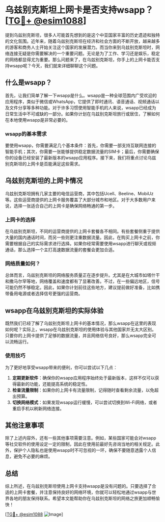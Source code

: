 # 乌兹别克斯坦上网卡是否支持wsapp？[[TG💪+ @esim1088](https://t.me/s/esim1088)]

提到乌兹别克斯坦，很多人可能首先想到的是这个中亚国家丰富的历史遗迹和独特的文化氛围。近年来，随着乌兹别克斯坦在经济和社会方面的不断开放，越来越多的游客和商务人士开始关注这个国家的发展潜力。而当你来到乌兹别克斯坦时，网络连接无疑是你需要解决的一个重要问题。无论是为了工作、学习还是娱乐，稳定的网络都显得尤为重要。那么问题来了，在乌兹别克斯坦，你手上的上网卡能否支持wsapp呢？今天，我们就来详细聊聊这个问题。

## 什么是wsapp？

首先，让我们简单了解一下wsapp是什么。wsapp是一种全球范围内广受欢迎的应用程序，类似于微信或WhatsApp，它提供了即时通讯、语音通话、视频通话以及文件分享等多种功能。对于许多习惯使用智能手机的人来说，wsapp已经成为日常生活中不可或缺的一部分。如果你计划在乌兹别克斯坦旅行或居住，了解如何在本地使用wsapp是非常必要的。

### wsapp的基本需求

要使用wsapp，你需要满足几个基本条件：首先，你需要一部支持互联网连接的智能手机；其次，你需要一张能够提供稳定数据流量的SIM卡；最后，你需要确保你的设备已经安装了最新版本的wsapp应用程序。接下来，我们将重点讨论乌兹别克斯坦的上网卡是否能满足这些需求。

## 乌兹别克斯坦的上网卡情况

乌兹别克斯坦拥有几家主要的电信运营商，其中包括Ucell、Beeline、MobiUz等。这些运营商提供的上网卡服务覆盖了大部分城市和地区。对于大多数用户来说，选择一张适合自己的上网卡是确保网络畅通的第一步。

### 上网卡的选择

在乌兹别克斯坦，不同的运营商提供的上网卡套餐各不相同。有些套餐侧重于提供大量的国内通话时间，而另一些则更注重数据流量。因此，在购买上网卡之前，你需要根据自己的实际需求进行选择。如果你经常需要使用wsapp进行聊天或视频通话，那么选择一个主打高速数据流量的套餐会更加合适。

### 网络质量如何？

总体而言，乌兹别克斯坦的网络服务质量正在逐步提升。尤其是在大城市如塔什干和撒马尔罕等地，网络覆盖和速度都有了显著改善。不过，在一些偏远地区，信号可能仍然不够稳定。因此，如果你计划前往这些地方，建议提前做好准备，比如携带备用电源或者选择信号更强的运营商。

## wsapp在乌兹别克斯坦的实际体验

既然我们已经了解了乌兹别克斯坦上网卡的基本情况，那么wsapp在这里的表现如何呢？实际上，wsapp在乌兹别克斯坦的使用体验与其他国家并无太大区别。只要你的上网卡提供了足够的数据流量，并且网络信号良好，那么wsapp完全可以流畅运行。

### 使用技巧

为了更好地享受wsapp带来的便利，你可以尝试以下几点：

1. **定期更新软件**：确保你的wsapp应用程序始终处于最新版本，这样不仅可以获得最新的功能，还能提高系统的稳定性。
2. **检查流量限制**：如果你的上网卡有流量限制，记得随时查看剩余流量，以免超出预算。
3. **切换网络模式**：如果发现wsapp运行缓慢，可以尝试切换到Wi-Fi网络，或者重启手机以刷新网络连接。

## 其他注意事项

除了上述内容外，还有一些其他事项需要注意。例如，某些国家可能会对wsapp等社交软件的使用设定一定的限制，因此在使用前最好先咨询当地的相关规定。此外，保护个人隐私也是使用wsapp时不可忽视的一环，确保不要随意透露个人信息，避免不必要的麻烦。

## 总结

综上所述，在乌兹别克斯坦使用上网卡支持wsapp是没有问题的。只要选择了合适的上网卡套餐，并注意保持良好的网络环境，你就可以轻松地通过wsapp与世界各地的朋友保持联系。希望本文能帮助你在乌兹别克斯坦的网络之旅更加顺畅愉快！

[[TG💪+ @esim1088](https://t.me/s/esim1088) ![Image](https://i.postimg.cc/4NQfJmqS/Snipaste-2025-05-13-00-14-12.png)]